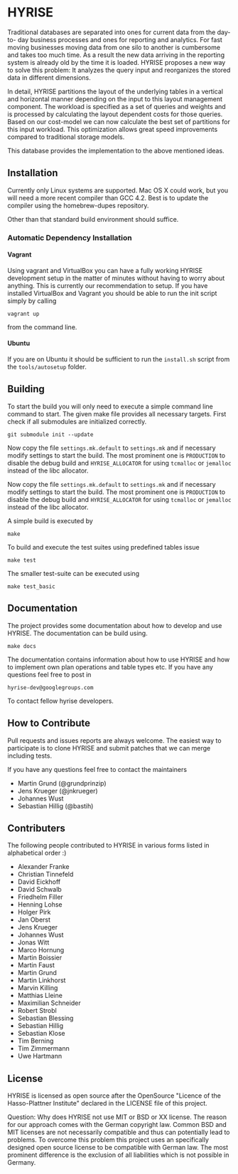 # HYRISE

Traditional databases are separated into ones for current data from the day-to-
day business processes and ones for reporting and analytics. For fast moving
businesses moving data from one silo to another is cumbersome and takes too
much time. As a result the new data arriving in the reporting system is already
old by the time it is loaded. HYRISE proposes a new way to solve this problem:
It analyzes the query input and reorganizes the stored data in different
dimensions.

In detail, HYRISE partitions the layout of the underlying tables in a vertical
and horizontal manner depending on the input to this layout management
component. The workload is specified as a set of queries and weights and is
processed by calculating the layout dependent costs for those queries. Based on
our cost-model we can now calculate the best set of partitions for this input
workload. This optimization allows great speed improvements compared to
traditional storage models.

This database provides the implementation to the above mentioned ideas. 


## Installation

Currently only Linux systems are supported. Mac OS X could work, but you will
need a more recent compiler than GCC 4.2. Best is to update the compiler using
the homebrew-dupes repository.

Other than that standard build environment should suffice.

### Automatic Dependency Installation

#### Vagrant

Using vagrant and VirtualBox you can have a fully working HYRISE development
setup in the matter of minutes without having to worry about anything. This is
currently our recommendation to setup. If you have installed VirtualBox and Vagrant you should be able to run the init script simply by calling

    vagrant up 

from the command line.

#### Ubuntu

If you are on Ubuntu it should be sufficient to run the `install.sh` script from the `tools/autosetup` folder. 
  
## Building

To start the build you will only need to execute a simple command line command
to start. The given make file provides all necessary targets. First check if
all submodules are initialized correctly.

    git submodule init --update

Now copy the file `settings.mk.default` to `settings.mk` and if necessary
modify settings to start the build. The most prominent one is `PRODUCTION` to
disable the debug build and `HYRISE_ALLOCATOR` for using `tcmalloc` or
`jemalloc` instead of the libc allocator.

Now copy the file `settings.mk.default` to `settings.mk` and if necessary
modify settings to start the build. The most prominent one is `PRODUCTION` to
disable the debug build and `HYRISE_ALLOCATOR` for using `tcmalloc` or
`jemalloc` instead of the libc allocator.

A simple build is executed by

    make

To build and execute the test suites using predefined tables issue

    make test

The smaller test-suite can be executed using

    make test_basic

## Documentation

The project provides some documentation about how to develop and use HYRISE.
The documentation can be build using.

    make docs

The documentation contains information about how to use HYRISE and how to
implement own plan operations and table types etc. If you have any questions
feel free to post in

    hyrise-dev@googlegroups.com

To contact fellow hyrise developers.

## How to Contribute

Pull requests and issues reports are always welcome. The easiest way to
participate is to clone HYRISE and submit patches that we can merge including
tests.

If you have any questions feel free to contact the maintainers

  * Martin Grund (@grundprinzip)
  * Jens Krueger (@jnkrueger)
  * Johannes Wust
  * Sebastian Hillig (@bastih)


## Contributers

The following people contributed to HYRISE in various forms listed in
alphabetical order :)

  * Alexander Franke
  * Christian Tinnefeld
  * David Eickhoff
  * David Schwalb
  * Friedhelm Filler
  * Henning Lohse
  * Holger Pirk
  * Jan Oberst
  * Jens Krueger
  * Johannes Wust
  * Jonas Witt
  * Marco Hornung
  * Martin Boissier
  * Martin Faust
  * Martin Grund
  * Martin Linkhorst
  * Marvin Killing
  * Matthias Lleine
  * Maximilian Schneider
  * Robert Strobl
  * Sebastian Blessing
  * Sebastian Hillig
  * Sebastian Klose
  * Tim Berning
  * Tim Zimmermann
  * Uwe Hartmann

## License

HYRISE is licensed as open source after the OpenSource "Licence of the Hasso-Plattner Institute" declared in the LICENSE file of this project. 

Question: Why does HYRISE not use MIT or BSD or XX license. The reason for our
approach comes with the German copyright law. Common BSD and MIT licenses are
not necessarily compatible and thus can potentially lead to problems. To
overcome this problem this project uses an specifically designed open source
license to be compatible with German law. The most prominent difference is the
exclusion of all liabilities which is not possible in Germany.
